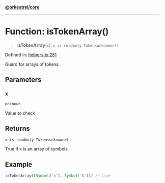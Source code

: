 [**@orkestrel/core**](../index.md)

***

# Function: isTokenArray()

> **isTokenArray**(`x`): `x is readonly Token<unknown>[]`

Defined in: [helpers.ts:281](https://github.com/orkestrel/core/blob/ccb170966790f428093f11a71a5646a6e842dbf9/src/helpers.ts#L281)

Guard for arrays of tokens.

## Parameters

### x

`unknown`

Value to check

## Returns

`x is readonly Token<unknown>[]`

True if x is an array of symbols

## Example

```ts
isTokenArray([Symbol('a'), Symbol('b')]) // true
```
